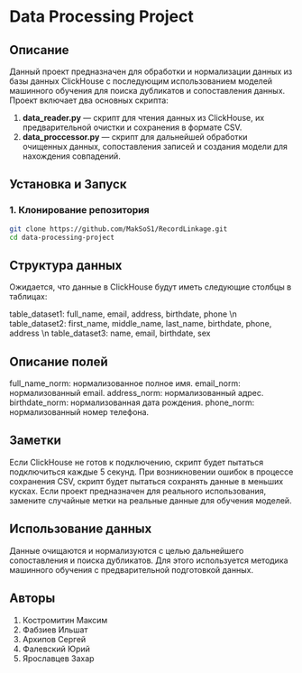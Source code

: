 # Data Processing Project

## Описание

Данный проект предназначен для обработки и нормализации данных из базы данных ClickHouse с последующим использованием моделей машинного обучения для поиска дубликатов и сопоставления данных. Проект включает два основных скрипта:

1. **data_reader.py** — скрипт для чтения данных из ClickHouse, их предварительной очистки и сохранения в формате CSV.
2. **data_proccessor.py** — скрипт для дальнейшей обработки очищенных данных, сопоставления записей и создания модели для нахождения совпадений.

## Установка и Запуск

### 1. Клонирование репозитория

```bash
git clone https://github.com/MakSoS1/RecordLinkage.git
cd data-processing-project
```

## Структура данных
Ожидается, что данные в ClickHouse будут иметь следующие столбцы в таблицах:

table_dataset1: full_name, email, address, birthdate, phone \n
table_dataset2: first_name, middle_name, last_name, birthdate, phone, address \n
table_dataset3: name, email, birthdate, sex
## Описание полей
full_name_norm: нормализованное полное имя.
email_norm: нормализованный email.
address_norm: нормализованный адрес.
birthdate_norm: нормализованная дата рождения.
phone_norm: нормализованный номер телефона.
## Заметки
Если ClickHouse не готов к подключению, скрипт будет пытаться подключиться каждые 5 секунд.
При возникновении ошибок в процессе сохранения CSV, скрипт будет пытаться сохранять данные в меньших кусках.
Если проект предназначен для реального использования, замените случайные метки на реальные данные для обучения моделей.

## Использование данных
Данные очищаются и нормализуются с целью дальнейшего сопоставления и поиска дубликатов. Для этого используется методика машинного обучения с предварительной подготовкой данных.

## Авторы
1. Костромитин Максим
2. Фабзиев Ильшат
3. Архипов Сергей
4. Фалевский Юрий
5. Ярославцев Захар
